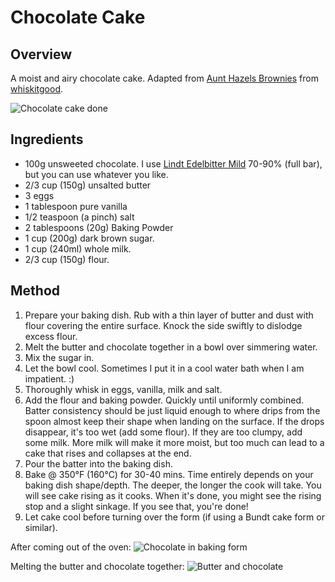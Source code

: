 # Chocolate Cake

## Overview
A moist and airy chocolate cake. Adapted from [Aunt Hazels Brownies](https://github.com/whiskitgood/recipes/blob/master/docs/aunt-hazels-brownies.md) from [whiskitgood](https://github.com/whiskitgood).

![Chocolate cake done](chocolate-cake-done.png)

## Ingredients 

- 100g unsweeted chocolate. I use [Lindt Edelbitter Mild](https://www.lindt.de/catalog/product/view/id/6628/) 70-90% (full bar), but you can use whatever you like.
- 2/3 cup (150g) unsalted butter
- 3 eggs
- 1 tablespoon pure vanilla
- 1/2 teaspoon (a pinch) salt
- 2 tablespoons (20g) Baking Powder
- 1 cup (200g) dark brown sugar.
- 1 cup (240ml) whole milk.
- 2/3 cup (150g) flour.


## Method

1) Prepare your baking dish. Rub with a thin layer of butter and dust with flour covering the entire surface. Knock the side swiftly to dislodge excess flour. 
1) Melt the butter and chocolate together in a bowl over simmering water. 
2) Mix the sugar in.
3) Let the bowl cool. Sometimes I put it in a cool water bath when I am impatient. :)
4) Thoroughly whisk in eggs, vanilla, milk and salt.
5) Add the flour and baking powder. Quickly until uniformly combined. Batter consistency should be just liquid enough to where drips from the spoon almost keep their shape when landing on the surface. If the drops disappear, it's too wet (add some flour). If they are too clumpy, add some milk. More milk will make it more moist, but too much can lead to a cake that rises and collapses at the end. 
6) Pour the batter into the baking dish. 
7) Bake @ 350°F (160°C) for 30-40 mins. Time entirely depends on your baking dish shape/depth. The deeper, the longer the cook will take. You will see cake rising as it cooks. When it's done, you might see the rising stop and a slight sinkage. If you see that, you're done!
8) Let cake cool before turning over the form (if using a Bundt cake form or similar).

After coming out of the oven:
![Chocolate in baking form](chocolate-cake-upside-down.png)

Melting the butter and chocolate together:
![Butter and chocolate](chocolate-cake-butter-chocolate.png)
